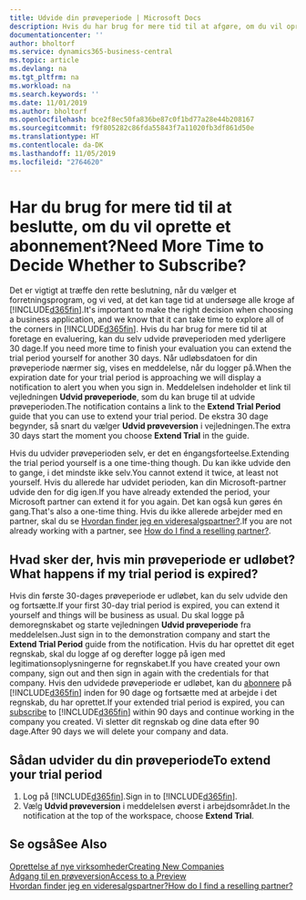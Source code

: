 ```yaml
---
title: Udvide din prøveperiode | Microsoft Docs
description: Hvis du har brug for mere tid til at afgøre, om du vil oprette et abonnement, kan du udvide din prøveperiode.
documentationcenter: ''
author: bholtorf
ms.service: dynamics365-business-central
ms.topic: article
ms.devlang: na
ms.tgt_pltfrm: na
ms.workload: na
ms.search.keywords: ''
ms.date: 11/01/2019
ms.author: bholtorf
ms.openlocfilehash: bce2f8ec50fa836be87c0f1bd77a28e44b208167
ms.sourcegitcommit: f9f805282c86fda55843f7a11020fb3df861d50e
ms.translationtype: HT
ms.contentlocale: da-DK
ms.lasthandoff: 11/05/2019
ms.locfileid: "2764620"
---
```

# <a name="need-more-time-to-decide-whether-to-subscribe"></a><span data-ttu-id="a3eac-103">Har du brug for mere tid til at beslutte, om du vil oprette et abonnement?</span><span class="sxs-lookup"><span data-stu-id="a3eac-103">Need More Time to Decide Whether to Subscribe?</span></span>
<span data-ttu-id="a3eac-104">Det er vigtigt at træffe den rette beslutning, når du vælger et forretningsprogram, og vi ved, at det kan tage tid at undersøge alle kroge af [!INCLUDE[d365fin](includes/d365fin_md.md)].</span><span class="sxs-lookup"><span data-stu-id="a3eac-104">It's important to make the right decision when choosing a business application, and we know that it can take time to explore all of the corners in [!INCLUDE[d365fin](includes/d365fin_md.md)].</span></span> <span data-ttu-id="a3eac-105">Hvis du har brug for mere tid til at foretage en evaluering, kan du selv udvide prøveperioden med yderligere 30 dage.</span><span class="sxs-lookup"><span data-stu-id="a3eac-105">If you need more time to finish your evaluation you can extend the trial period yourself for another 30 days.</span></span> <span data-ttu-id="a3eac-106">Når udløbsdatoen for din prøveperiode nærmer sig, vises en meddelelse, når du logger på.</span><span class="sxs-lookup"><span data-stu-id="a3eac-106">When the expiration date for your trial period is approaching we will display a notification to alert you when you sign in.</span></span> <span data-ttu-id="a3eac-107">Meddelelsen indeholder et link til vejledningen **Udvid prøveperiode**, som du kan bruge til at udvide prøveperioden.</span><span class="sxs-lookup"><span data-stu-id="a3eac-107">The notification contains a link to the **Extend Trial Period** guide that you can use to extend your trial period.</span></span> <span data-ttu-id="a3eac-108">De ekstra 30 dage begynder, så snart du vælger **Udvid prøveversion** i vejledningen.</span><span class="sxs-lookup"><span data-stu-id="a3eac-108">The extra 30 days start the moment you choose **Extend Trial** in the guide.</span></span>

<span data-ttu-id="a3eac-109">Hvis du udvider prøveperioden selv, er det en éngangsforteelse.</span><span class="sxs-lookup"><span data-stu-id="a3eac-109">Extending the trial period yourself is a one time-thing though.</span></span> <span data-ttu-id="a3eac-110">Du kan ikke udvide den to gange, i det mindste ikke selv.</span><span class="sxs-lookup"><span data-stu-id="a3eac-110">You cannot extend it twice, at least not yourself.</span></span> <span data-ttu-id="a3eac-111">Hvis du allerede har udvidet perioden, kan din Microsoft-partner udvide den for dig igen.</span><span class="sxs-lookup"><span data-stu-id="a3eac-111">If you have already extended the period, your Microsoft partner can extend it for you again.</span></span> <span data-ttu-id="a3eac-112">Det kan også kun gøres én gang.</span><span class="sxs-lookup"><span data-stu-id="a3eac-112">That's also a one-time thing.</span></span> <span data-ttu-id="a3eac-113">Hvis du ikke allerede arbejder med en partner, skal du se [Hvordan finder jeg en videresalgspartner?](across-faq.md#findpartner).</span><span class="sxs-lookup"><span data-stu-id="a3eac-113">If you are not already working with a partner, see [How do I find a reselling partner?](across-faq.md#findpartner).</span></span>

## <a name="what-happens-if-my-trial-period-is-expired"></a><span data-ttu-id="a3eac-114">Hvad sker der, hvis min prøveperiode er udløbet?</span><span class="sxs-lookup"><span data-stu-id="a3eac-114">What happens if my trial period is expired?</span></span>
<span data-ttu-id="a3eac-115">Hvis din første 30-dages prøveperiode er udløbet, kan du selv udvide den og fortsætte.</span><span class="sxs-lookup"><span data-stu-id="a3eac-115">If your first 30-day trial period is expired, you can extend it yourself and things will be business as usual.</span></span> <span data-ttu-id="a3eac-116">Du skal logge på demoregnskabet og starte vejledningen **Udvid prøveperiode** fra meddelelsen.</span><span class="sxs-lookup"><span data-stu-id="a3eac-116">Just sign in to the demonstration company and start the **Extend Trial Period** guide from the notification.</span></span> <span data-ttu-id="a3eac-117">Hvis du har oprettet dit eget regnskab, skal du logge af og derefter logge på igen med legitimationsoplysningerne for regnskabet.</span><span class="sxs-lookup"><span data-stu-id="a3eac-117">If you have created your own company, sign out and then sign in again with the credentials for that company.</span></span> <span data-ttu-id="a3eac-118">Hvis den udvidede prøveperiode er udløbet, kan du [abonnere](https://go.microsoft.com/fwlink/?linkid=828659) på [!INCLUDE[d365fin](includes/d365fin_md.md)] inden for 90 dage og fortsætte med at arbejde i det regnskab, du har oprettet.</span><span class="sxs-lookup"><span data-stu-id="a3eac-118">If your extended trial period is expired, you can [subscribe](https://go.microsoft.com/fwlink/?linkid=828659) to [!INCLUDE[d365fin](includes/d365fin_md.md)] within 90 days and continue working in the company you created.</span></span> <span data-ttu-id="a3eac-119">Vi sletter dit regnskab og dine data efter 90 dage.</span><span class="sxs-lookup"><span data-stu-id="a3eac-119">After 90 days we will delete your company and data.</span></span> 

## <a name="to-extend-your-trial-period"></a><span data-ttu-id="a3eac-120">Sådan udvider du din prøveperiode</span><span class="sxs-lookup"><span data-stu-id="a3eac-120">To extend your trial period</span></span>
1. <span data-ttu-id="a3eac-121">Log på [!INCLUDE[d365fin](includes/d365fin_md.md)].</span><span class="sxs-lookup"><span data-stu-id="a3eac-121">Sign in to [!INCLUDE[d365fin](includes/d365fin_md.md)].</span></span>
2. <span data-ttu-id="a3eac-122">Vælg **Udvid prøveversion** i meddelelsen øverst i arbejdsområdet.</span><span class="sxs-lookup"><span data-stu-id="a3eac-122">In the notification at the top of the workspace, choose **Extend Trial**.</span></span>

## <a name="see-also"></a><span data-ttu-id="a3eac-123">Se også</span><span class="sxs-lookup"><span data-stu-id="a3eac-123">See Also</span></span>
[<span data-ttu-id="a3eac-124">Oprettelse af nye virksomheder</span><span class="sxs-lookup"><span data-stu-id="a3eac-124">Creating New Companies</span></span>](about-new-company.md)  
[<span data-ttu-id="a3eac-125">Adgang til en prøveversion</span><span class="sxs-lookup"><span data-stu-id="a3eac-125">Access to a Preview</span></span>](across-preview.md)  
[<span data-ttu-id="a3eac-126">Hvordan finder jeg en videresalgspartner?</span><span class="sxs-lookup"><span data-stu-id="a3eac-126">How do I find a reselling partner?</span></span>](across-faq.md#findpartner)  
